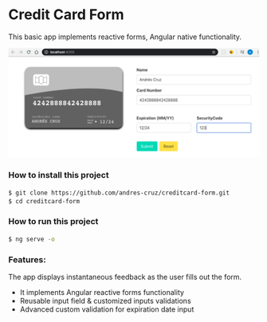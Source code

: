 # Credit Card Form

This basic app implements reactive forms, Angular native functionality.

![](img/app.png)

### How to install this project

```sh
$ git clone https://github.com/andres-cruz/creditcard-form.git
$ cd creditcard-form
```

### How to run this project

```sh
$ ng serve -o
```

### Features:

The app displays instantaneous feedback as the user fills out the form.

- It implements Angular reactive forms functionality
- Reusable input field & customized inputs validations
- Advanced custom validation for expiration date input
